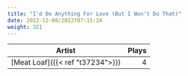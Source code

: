 ```yaml
---
title: "I'd Do Anything For Love (But I Won't Do That)"
date: 2022-12-08/2022T07:15:24
weight: 321
---
```




 Artist | Plays 
----- | -----:
[Meat Loaf]({{< ref "t37234">}}) | 4
